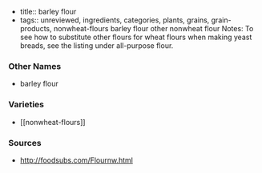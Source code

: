 - title:: barley flour
- tags:: unreviewed, ingredients, categories, plants, grains, grain-products, nonwheat-flours
barley flour other nonwheat flour Notes: To see how to substitute other flours for wheat flours when making yeast breads, see the listing under all-purpose flour.

### Other Names

* barley flour

### Varieties

* [[nonwheat-flours]]

### Sources
* http://foodsubs.com/Flournw.html
